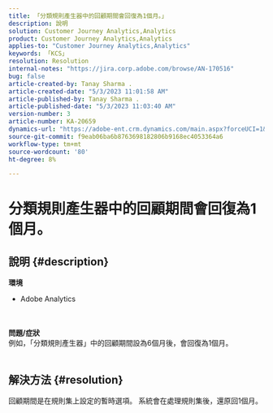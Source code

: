 ```yaml
---
title: 「分類規則產生器中的回顧期間會回復為1個月。」
description: 說明
solution: Customer Journey Analytics,Analytics
product: Customer Journey Analytics,Analytics
applies-to: "Customer Journey Analytics,Analytics"
keywords: 「KCS」
resolution: Resolution
internal-notes: "https://jira.corp.adobe.com/browse/AN-170516"
bug: false
article-created-by: Tanay Sharma .
article-created-date: "5/3/2023 11:01:58 AM"
article-published-by: Tanay Sharma .
article-published-date: "5/3/2023 11:03:40 AM"
version-number: 3
article-number: KA-20659
dynamics-url: "https://adobe-ent.crm.dynamics.com/main.aspx?forceUCI=1&pagetype=entityrecord&etn=knowledgearticle&id=b38ff7e8-a1e9-ed11-a7c6-6045bd0065b6"
source-git-commit: f9eab06ba6b8763698182806b9168ec4053364a6
workflow-type: tm+mt
source-wordcount: '80'
ht-degree: 8%

---
```


# 分類規則產生器中的回顧期間會回復為1個月。

## 說明 {#description}

<b>環境 </b>
- Adobe Analytics

<br> <br><b>問題/症狀</b><br>例如，「分類規則產生器」中的回顧期間設為6個月後，會回復為1個月。
<br> 

## 解決方法 {#resolution}


回顧期間是在規則集上設定的暫時選項。 系統會在處理規則集後，還原回1個月。

